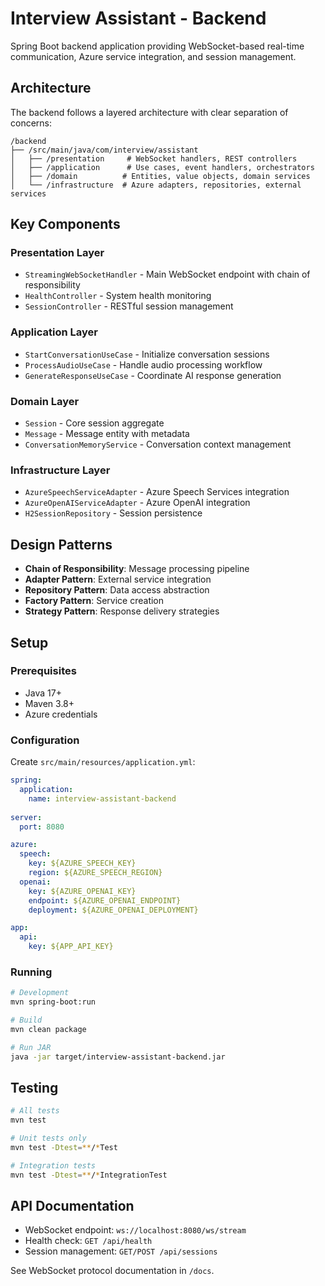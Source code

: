 # Interview Assistant - Backend

Spring Boot backend application providing WebSocket-based real-time communication, Azure service integration, and
session management.

## Architecture

The backend follows a layered architecture with clear separation of concerns:

```
/backend
├── /src/main/java/com/interview/assistant
│   ├── /presentation     # WebSocket handlers, REST controllers
│   ├── /application      # Use cases, event handlers, orchestrators
│   ├── /domain          # Entities, value objects, domain services
│   └── /infrastructure  # Azure adapters, repositories, external services
```

## Key Components

### Presentation Layer

- `StreamingWebSocketHandler` - Main WebSocket endpoint with chain of responsibility
- `HealthController` - System health monitoring
- `SessionController` - RESTful session management

### Application Layer

- `StartConversationUseCase` - Initialize conversation sessions
- `ProcessAudioUseCase` - Handle audio processing workflow
- `GenerateResponseUseCase` - Coordinate AI response generation

### Domain Layer

- `Session` - Core session aggregate
- `Message` - Message entity with metadata
- `ConversationMemoryService` - Conversation context management

### Infrastructure Layer

- `AzureSpeechServiceAdapter` - Azure Speech Services integration
- `AzureOpenAIServiceAdapter` - Azure OpenAI integration
- `H2SessionRepository` - Session persistence

## Design Patterns

- **Chain of Responsibility**: Message processing pipeline
- **Adapter Pattern**: External service integration
- **Repository Pattern**: Data access abstraction
- **Factory Pattern**: Service creation
- **Strategy Pattern**: Response delivery strategies

## Setup

### Prerequisites

- Java 17+
- Maven 3.8+
- Azure credentials

### Configuration

Create `src/main/resources/application.yml`:

```yaml
spring:
  application:
    name: interview-assistant-backend
    
server:
  port: 8080

azure:
  speech:
    key: ${AZURE_SPEECH_KEY}
    region: ${AZURE_SPEECH_REGION}
  openai:
    key: ${AZURE_OPENAI_KEY}
    endpoint: ${AZURE_OPENAI_ENDPOINT}
    deployment: ${AZURE_OPENAI_DEPLOYMENT}

app:
  api:
    key: ${APP_API_KEY}
```

### Running

```bash
# Development
mvn spring-boot:run

# Build
mvn clean package

# Run JAR
java -jar target/interview-assistant-backend.jar
```

## Testing

```bash
# All tests
mvn test

# Unit tests only
mvn test -Dtest=**/*Test

# Integration tests
mvn test -Dtest=**/*IntegrationTest
```

## API Documentation

- WebSocket endpoint: `ws://localhost:8080/ws/stream`
- Health check: `GET /api/health`
- Session management: `GET/POST /api/sessions`

See WebSocket protocol documentation in `/docs`.
